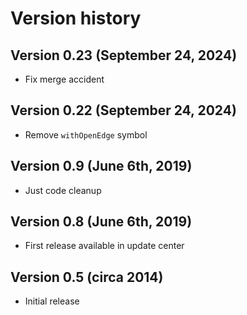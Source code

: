 # Version history

## Version 0.23 (September 24, 2024)

* Fix merge accident

## Version 0.22 (September 24, 2024)

* Remove `withOpenEdge` symbol

## Version 0.9 (June 6th, 2019)

* Just code cleanup

## Version 0.8 (June 6th, 2019)

* First release available in update center

## Version 0.5 (circa 2014)

* Initial release
